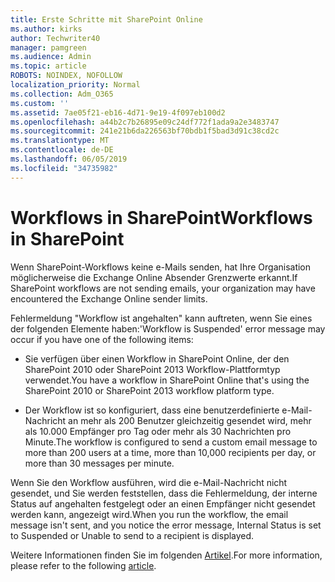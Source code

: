 ```yaml
---
title: Erste Schritte mit SharePoint Online
ms.author: kirks
author: Techwriter40
manager: pamgreen
ms.audience: Admin
ms.topic: article
ROBOTS: NOINDEX, NOFOLLOW
localization_priority: Normal
ms.collection: Adm_O365
ms.custom: ''
ms.assetid: 7ae05f21-eb16-4d71-9e19-4f097eb100d2
ms.openlocfilehash: a44b2c7b26895e09c24df772f1ada9a2e3483747
ms.sourcegitcommit: 241e21b6da226563bf70bdb1f5bad3d91c38cd2c
ms.translationtype: MT
ms.contentlocale: de-DE
ms.lasthandoff: 06/05/2019
ms.locfileid: "34735982"
---
```

# <a name="workflows-in-sharepoint"></a><span data-ttu-id="64f01-102">Workflows in SharePoint</span><span class="sxs-lookup"><span data-stu-id="64f01-102">Workflows in SharePoint</span></span>

<span data-ttu-id="64f01-103">Wenn SharePoint-Workflows keine e-Mails senden, hat Ihre Organisation möglicherweise die Exchange Online Absender Grenzwerte erkannt.</span><span class="sxs-lookup"><span data-stu-id="64f01-103">If SharePoint workflows are not sending emails, your organization may have encountered the Exchange Online sender limits.</span></span>

<span data-ttu-id="64f01-104">Fehlermeldung "Workflow ist angehalten" kann auftreten, wenn Sie eines der folgenden Elemente haben:</span><span class="sxs-lookup"><span data-stu-id="64f01-104">'Workflow is Suspended' error message may occur if you have one of the following items:</span></span>

- <span data-ttu-id="64f01-105">Sie verfügen über einen Workflow in SharePoint Online, der den SharePoint 2010 oder SharePoint 2013 Workflow-Plattformtyp verwendet.</span><span class="sxs-lookup"><span data-stu-id="64f01-105">You have a workflow in SharePoint Online that's using the SharePoint 2010 or SharePoint 2013 workflow platform type.</span></span>

- <span data-ttu-id="64f01-106">Der Workflow ist so konfiguriert, dass eine benutzerdefinierte e-Mail-Nachricht an mehr als 200 Benutzer gleichzeitig gesendet wird, mehr als 10.000 Empfänger pro Tag oder mehr als 30 Nachrichten pro Minute.</span><span class="sxs-lookup"><span data-stu-id="64f01-106">The workflow is configured to send a custom email message to more than 200 users at a time, more than 10,000 recipients per day, or more than 30 messages per minute.</span></span>

<span data-ttu-id="64f01-107">Wenn Sie den Workflow ausführen, wird die e-Mail-Nachricht nicht gesendet, und Sie werden feststellen, dass die Fehlermeldung, der interne Status auf angehalten festgelegt oder an einen Empfänger nicht gesendet werden kann, angezeigt wird.</span><span class="sxs-lookup"><span data-stu-id="64f01-107">When you run the workflow, the email message isn't sent, and you notice the error message, Internal Status is set to Suspended or Unable to send to a recipient is displayed.</span></span>

<span data-ttu-id="64f01-108">Weitere Informationen finden Sie im folgenden [Artikel](https://support.office.com/en-us/article/-daily-email-limit-has-exceeded-and-your-workflow-has-been-suspended-or-unable-to-send-to-a-recipient-error-in-a-sharepoint-online-workflow-89d02169-5fa6-4259-affc-73edb6ca9fb6?ui=en-US&amp;rs=en-US&amp;ad=US).</span><span class="sxs-lookup"><span data-stu-id="64f01-108">For more information, please refer to the following [article](https://support.office.com/en-us/article/-daily-email-limit-has-exceeded-and-your-workflow-has-been-suspended-or-unable-to-send-to-a-recipient-error-in-a-sharepoint-online-workflow-89d02169-5fa6-4259-affc-73edb6ca9fb6?ui=en-US&amp;rs=en-US&amp;ad=US).</span></span>

